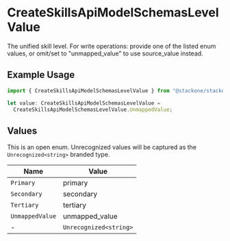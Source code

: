 # CreateSkillsApiModelSchemasLevelValue

The unified skill level. For write operations: provide one of the listed enum values, or omit/set to "unmapped_value" to use source_value instead.

## Example Usage

```typescript
import { CreateSkillsApiModelSchemasLevelValue } from "@stackone/stackone-client-ts/sdk/models/shared";

let value: CreateSkillsApiModelSchemasLevelValue =
  CreateSkillsApiModelSchemasLevelValue.UnmappedValue;
```

## Values

This is an open enum. Unrecognized values will be captured as the `Unrecognized<string>` branded type.

| Name                   | Value                  |
| ---------------------- | ---------------------- |
| `Primary`              | primary                |
| `Secondary`            | secondary              |
| `Tertiary`             | tertiary               |
| `UnmappedValue`        | unmapped_value         |
| -                      | `Unrecognized<string>` |